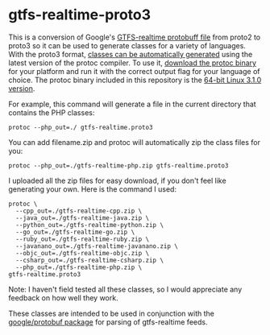 # gtfs-realtime-proto3
This is a conversion of Google's [GTFS-realtime protobuff file](https://developers.google.com/transit/gtfs-realtime/gtfs-realtime-proto) from proto2 to proto3 so it can be used to generate classes for a variety of languages. With the proto3 format, [classes can be automatically generated](https://developers.google.com/protocol-buffers/docs/proto3#generating) using the latest version of the protoc compiler. To use it, [download the protoc binary](https://github.com/google/protobuf/releases) for your platform and run it with the correct output flag for your language of choice. The protoc binary included in this repository is the [64-bit Linux 3.1.0 version](https://github.com/google/protobuf/releases/download/v3.1.0/protoc-3.1.0-linux-x86_64.zip).

For example, this command will generate a file in the current directory that contains the PHP classes:
```
protoc --php_out=./ gtfs-realtime.proto3
```

You can add filename.zip and protoc will automatically zip the class files for you:
```
protoc --php_out=./gtfs-realtime-php.zip gtfs-realtime.proto3
```

I uploaded all the zip files for easy download, if you don't feel like generating your own. Here is the command I used:
```
protoc \
  --cpp_out=./gtfs-realtime-cpp.zip \
  --java_out=./gtfs-realtime-java.zip \
  --python_out=./gtfs-realtime-python.zip \
  --go_out=./gtfs-realtime-go.zip \
  --ruby_out=./gtfs-realtime-ruby.zip \
  --javanano_out=./gtfs-realtime-javanano.zip \
  --objc_out=./gtfs-realtime-objc.zip \
  --csharp_out=./gtfs-realtime-csharp.zip \
  --php_out=./gtfs-realtime-php.zip \
gtfs-realtime.proto3
```

Note: I haven't field tested all these classes, so I would appreciate any feedback on how well they work.

These classes are intended to be used in conjunction with the [google/protobuf package](https://packagist.org/packages/google/protobuf) for parsing of gtfs-realtime feeds.
